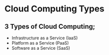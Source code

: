 # Cloud Computing Types

## 3 Types of Cloud Computing;

- Infrastructure as a Service (IaaS)
- Platform as a Service (PaaS)
- Software as a Service (SaaS)